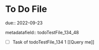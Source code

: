 # To Do File

due:: 2022-09-23

metadatafield:: todoTestFile_134_48

- [ ] Task of todoTestFile_134 1 [[Query me]]

